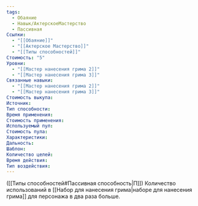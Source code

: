 ```yaml
---
tags:
  - Обаяние
  - Навык/АктерскоеМастерство
  - Пассивная
Ссылки:
  - "[[Обаяние]]"
  - "[[Актерское Мастерство]]"
  - "[[Типы способностей]]"
Стоимость: "5"
Уровни:
  - "[[Мастер нанесения грима 2]]"
  - "[[Мастер нанесения грима 3]]"
Связанные навыки:
  - "[[Мастер нанесения грима 2]]"
  - "[[Мастер нанесения грима 3]]"
Стоимость выкупа:
Источник:
Тип способности:
Время применения:
Стоимость применения:
Используемый пул:
Стоимость пула:
Характеристики:
Дальность:
Шаблон:
Количество целей:
Время действия:
Тип воздействия:
---
```

([[Типы способностей#Пассивная способность|П]]) Количество использований в [[Набор для нанесения грима|наборе для нанесения грима]] для персонажа в два раза больше. 
